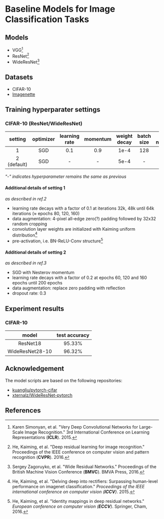 # Baseline Models for Image Classification Tasks

## Models
- VGG[^1]
- ResNet[^2]
- WideResNet[^3]

## Datasets
- CIFAR-10
- [Imagenette](https://github.com/fastai/imagenette)

## Training hyperparater settings

### CIFAR-10 (ResNet/WideResNet)

|setting|optimizer|learning rate|momentum|weight decay|batch size|data normalization|additional details|
|:--:|:--:|:--:|:--:|:--:|:--:|:--:|:--:|
|1|SGD|0.1|0.9|1e-4|128|mean/std|[\*](#additional-details-of-setting-1)|
|2 (default)|SGD|-|-|5e-4|-|-|[\*\*](#additional-details-of-setting-1)|

*"-" indicates hyperparameter remains the same as previous*

#### Additional details of setting 1

*as described in ref.2*

- learning rate  decays with a factor of 0.1 at iterations 32k, 48k until 64k iterations ($\approx$ epochs 80, 120, 160)
- data augmentation:  4-pixel all-edge zero(?) padding followed by 32x32 random cropping
- convolution layer weights are initialized with Kaiming uniform distribution[^4]
- pre-activation, i.e. BN-ReLU-Conv structure[^5]

#### Additional details of setting 2

*as described in ref.3*

- SGD with Nesterov momentum
- learning rate decays with a factor of 0.2 at epochs 60, 120 and 160 epochs until 200 epochs
- data augmentation: replace zero padding with reflection
- dropout rate: 0.3

## Experiment results

### CIFAR-10

| model | test accuracy |
| :--: | :--: |
| ResNet18 | 95.33% |
| WideResNet28-10 | 96.32% |

## Acknowledgement

The model scripts are based on the following repositories:

- [kuangliu/pytorch-cifar](https://github.com/kuangliu/pytorch-cifar)
- [xternalz/WideResNet-pytorch](https://github.com/xternalz/WideResNet-pytorch)


## References

[^1]: Karen Simonyan, et al. "Very Deep Convolutional Networks for Large-Scale Image Recognition." 3rd International Conference on Learning Representations (**ICLR**). 2015.
[^2]: He, Kaiming, et al. "Deep residual learning for image recognition." Proceedings of the IEEE conference on computer vision and pattern recognition (**CVPR**). 2016.
[^3]: Sergey Zagoruyko, et al. "Wide Residual Networks." Proceedings of the British Machine Vision Conference (**BMVC**). BMVA Press, 2016.
[^4]: He, Kaiming, et al. "Delving deep into rectifiers: Surpassing human-level performance on imagenet classification." *Proceedings of the IEEE international conference on computer vision (**ICCV**)*. 2015.
[^5]: He, Kaiming, et al. "Identity mappings in deep residual networks." *European conference on computer vision (**ECCV**)*. Springer, Cham, 2016.
